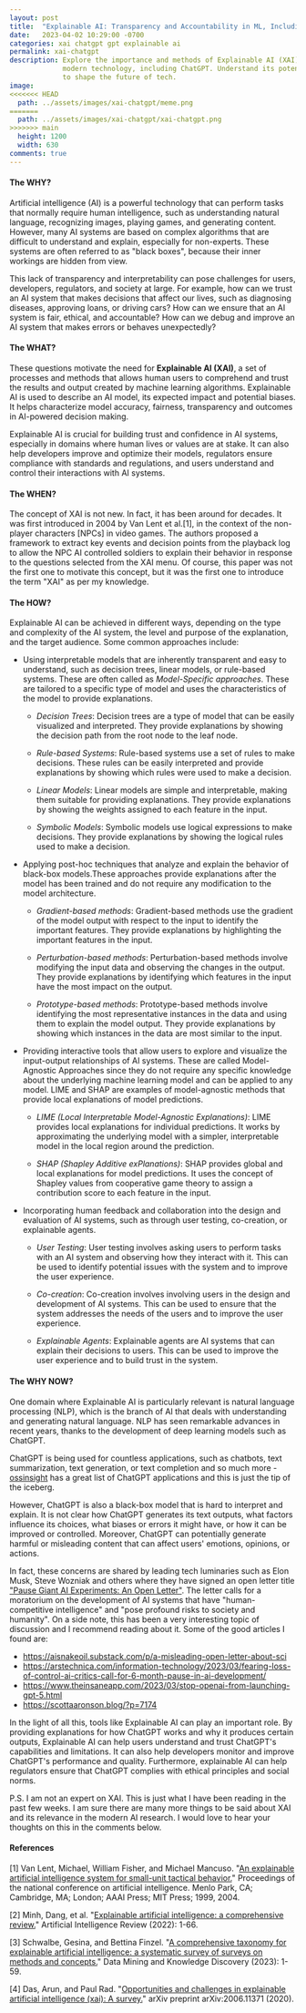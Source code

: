 ```yaml
---
layout: post
title:  "Explainable AI: Transparency and Accountability in ML, Including ChatGPT"
date:   2023-04-02 10:29:00 -0700
categories: xai chatgpt gpt explainable ai 
permalink: xai-chatgpt
description: Explore the importance and methods of Explainable AI (XAI) in 
             modern technology, including ChatGPT. Understand its potential 
             to shape the future of tech.
image:
<<<<<<< HEAD
  path: ../assets/images/xai-chatgpt/meme.png
=======
  path: ../assets/images/xai-chatgpt/xai-chatgpt.png
>>>>>>> main
  height: 1200
  width: 630
comments: true
---
```


#### The WHY?

Artificial intelligence (AI) is a powerful technology that can perform tasks 
that normally require human intelligence, such as understanding natural 
language, recognizing images, playing games, and generating content. However, 
many AI systems are based on complex algorithms that are difficult to understand 
and explain, especially for non-experts. These systems are often referred to as 
"black boxes", because their inner workings are hidden from view.

This lack of transparency and interpretability can pose challenges for users, 
developers, regulators, and society at large. For example, how can we trust an 
AI system that makes decisions that affect our lives, such as diagnosing 
diseases, approving loans, or driving cars? How can we ensure that an AI system 
is fair, ethical, and accountable? How can we debug and improve an AI system 
that makes errors or behaves unexpectedly?

#### The WHAT?

These questions motivate the need for **Explainable AI (XAI)**, a set of 
processes and methods that allows human users to comprehend and trust the 
results and output created by machine learning algorithms. Explainable AI is 
used to describe an AI model, its expected impact and potential biases. It 
helps characterize model accuracy, fairness, transparency and outcomes in 
AI-powered decision making.

Explainable AI is crucial for building trust and confidence in AI systems, 
especially in domains where human lives or values are at stake. It can also help
developers improve and optimize their models, regulators ensure compliance with
standards and regulations, and users understand and control their interactions 
with AI systems.

#### The WHEN?

The concept of XAI is not new. In fact, it has been around for decades. It was
first introduced in 2004 by Van Lent et al.[1], in the context of the non-player
characters [NPCs] in video games. The authors proposed a framework to extract 
key events and decision points from the playback log to allow the NPC AI 
controlled soldiers to explain their behavior in response to the questions 
selected from the XAI menu. Of course, this paper was not the first one to 
motivate this concept, but it was the first one to introduce the term "XAI" 
as per my knowledge.

#### The HOW?

Explainable AI can be achieved in different ways, depending on the type and 
complexity of the AI system, the level and purpose of the explanation, and the 
target audience. 
Some common approaches include:

- Using interpretable models that are inherently transparent and easy to 
understand, such as decision trees, linear models, or rule-based systems. These
are often called as *Model-Specific approaches*. These are tailored to a specific
type of model and uses the characteristics of the model to provide explanations.
    
    - *Decision Trees*: Decision trees are a type of model that can be easily 
    visualized and interpreted. They provide explanations by showing the 
    decision path from the root node to the leaf node.

    - *Rule-based Systems*: Rule-based systems use a set of rules to make 
    decisions. These rules can be easily interpreted and provide explanations 
    by showing which rules were used to make a decision.

    - *Linear Models*: Linear models are simple and interpretable, making them 
    suitable for providing explanations. They provide explanations by showing 
    the weights assigned to each feature in the input.

    - *Symbolic Models*: Symbolic models use logical expressions to make 
    decisions. They provide explanations by showing the logical rules used to 
    make a decision.

- Applying post-hoc techniques that analyze and explain the behavior of 
black-box models.These approaches provide explanations after the model has been 
trained and do not require any modification to the model architecture.

    - *Gradient-based methods*: Gradient-based methods use the gradient of the 
    model output with respect to the input to identify the important features. 
    They provide explanations by highlighting the important features in the input.

    - *Perturbation-based methods*: Perturbation-based methods involve 
    modifying the input data and observing the changes in the output. They 
    provide explanations by identifying which features in the input have the 
    most impact on the output.

    - *Prototype-based methods*: Prototype-based methods involve identifying 
    the most representative instances in the data and using them to explain the 
    model output. They provide explanations by showing which instances in the 
    data are most similar to the input.

- Providing interactive tools that allow users to explore and visualize the 
input-output relationships of AI systems. These are called Model-Agnostic 
Approaches since they do not require any specific knowledge about the underlying
machine learning model and can be applied to any model. LIME and SHAP are 
examples of model-agnostic methods that provide local explanations of model 
predictions.

    - *LIME (Local Interpretable Model-Agnostic Explanations)*: LIME provides 
    local explanations for individual predictions. It works by approximating the
    underlying model with a simpler, interpretable model in the local region 
    around the prediction.

    - *SHAP (Shapley Additive exPlanations)*: SHAP provides global and local 
    explanations for model predictions. It uses the concept of Shapley values 
    from cooperative game theory to assign a contribution score to each feature 
    in the input.

- Incorporating human feedback and collaboration into the design and evaluation 
of AI systems, such as through user testing, co-creation, or explainable agents.

    - *User Testing*: User testing involves asking users to perform tasks with 
    an AI system and observing how they interact with it. This can be used to 
    identify potential issues with the system and to improve the user 
    experience.

    - *Co-creation*: Co-creation involves involving users in the design and 
    development of AI systems. This can be used to ensure that the system 
    addresses the needs of the users and to improve the user experience.

    - *Explainable Agents*: Explainable agents are AI systems that can explain 
    their decisions to users. This can be used to improve the user experience 
    and to build trust in the system.

#### The WHY NOW?

One domain where Explainable AI is particularly relevant is natural language 
processing (NLP), which is the branch of AI that deals with understanding and 
generating natural language. NLP has seen remarkable advances in recent 
years, thanks to the development of deep learning models such as ChatGPT.

ChatGPT is being used for countless applications, such as chatbots, text 
summarization, text generation, or text completion and so much more - [ossinsight](https://ossinsight.io/collections/chat-gpt-apps/)
has a great list of ChatGPT applications and this is just the tip of the iceberg.

However, ChatGPT is also a black-box model that is hard to interpret and explain. 
It is not clear how ChatGPT generates its text outputs, what factors influence 
its choices, what biases or errors it might have, or how it can be improved or 
controlled. Moreover, ChatGPT can potentially generate harmful or misleading 
content that can affect users' emotions, opinions, or actions.

In fact, these concerns are shared by leading tech luminaries such as Elon Musk,
Steve Wozniak and others where they have signed an open letter title ["Pause 
Giant AI Experiments: An Open Letter"](https://futureoflife.org/open-letter/pause-giant-ai-experiments/).
The letter calls for a moratorium on the development of AI systems that have 
"human-competitive intelligence" and "pose profound risks to society and humanity".
On a side note, this has been a very interesting topic of discussion and I recommend 
reading about it. Some of the good articles I found are:

- <https://aisnakeoil.substack.com/p/a-misleading-open-letter-about-sci>
- <https://arstechnica.com/information-technology/2023/03/fearing-loss-of-control-ai-critics-call-for-6-month-pause-in-ai-development/>
- <https://www.theinsaneapp.com/2023/03/stop-openai-from-launching-gpt-5.html>
- <https://scottaaronson.blog/?p=7174>

In the light of all this, tools like Explainable AI can play an important role. 
By providing explanations for how ChatGPT works and why it produces certain 
outputs, Explainable AI can help users understand and trust ChatGPT's 
capabilities and limitations. It can also help developers monitor and improve 
ChatGPT's performance and quality. Furthermore, explainable AI can help 
regulators ensure that ChatGPT complies with ethical principles and social 
norms.

P.S. I am not an expert on XAI. This is just what I have been reading in the past
few weeks. I am sure there are many more things to be said about XAI and its 
relevance in the modern AI research. I would love to hear your thoughts on this
in the comments below.

#### References

[1] Van Lent, Michael, William Fisher, and Michael Mancuso. "[An explainable 
artificial intelligence system for small-unit tactical behavior.](https://citeseerx.ist.psu.edu/document?repid=rep1&type=pdf&doi=d1c91fdf066b9195a25626e903ce55765dde0387)" Proceedings 
of the national conference on artificial intelligence. Menlo Park, CA; 
Cambridge, MA; London; AAAI Press; MIT Press; 1999, 2004.

[2] Minh, Dang, et al. "[Explainable artificial intelligence: a comprehensive review.](https://link.springer.com/article/10.1007/s10462-021-10088-y)" Artificial Intelligence Review (2022): 1-66.

[3] Schwalbe, Gesina, and Bettina Finzel. "[A comprehensive taxonomy for explainable artificial intelligence: a systematic survey of surveys on methods and concepts.](https://link.springer.com/article/10.1007/s10618-022-00867-8)" Data Mining and Knowledge Discovery (2023): 1-59.

[4] Das, Arun, and Paul Rad. "[Opportunities and challenges in explainable artificial intelligence (xai): A survey.](https://arxiv.org/pdf/2006.11371.pdf)" arXiv preprint arXiv:2006.11371 (2020).